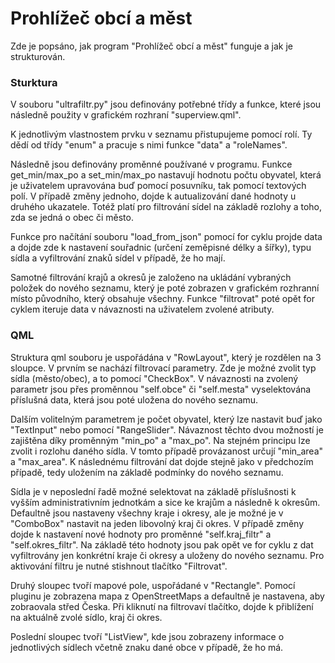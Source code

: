 # Prohlížeč obcí a měst

Zde je popsáno, jak program "Prohlížeč obcí a měst" funguje a jak je strukturován. 

### Sturktura
V souboru "ultrafiltr.py" jsou definovány potřebné třídy a funkce, které jsou následně použity v grafickém rozhraní "superview.qml". 

K jednotlivým vlastnostem prvku v seznamu přistupujeme pomocí rolí. Ty dědí od třídy "enum" a pracuje s nimi funkce "data" a "roleNames". 

Následně jsou definovány proměnné používané v programu. Funkce get_min/max_po a set_min/max_po nastavují hodnotu počtu obyvatel, která je uživatelem upravována buď pomocí posuvníku, tak pomocí textových polí. V případě změny jednoho, dojde k autualizování dané hodnoty u druhého ukazatele. Totéž platí pro filtrování sídel na základě rozlohy a toho, zda se jedná o obec či město. 

Funkce pro načítání souboru "load_from_json" pomocí for cyklu projde data a dojde zde k nastavení souřadnic (určení zeměpisné délky a šířky), typu sídla a vyfiltrování znaků sídel v případě, že ho mají. 

Samotné filtrování krajů a okresů je založeno na ukládání vybraných položek do nového seznamu, který je poté zobrazen v grafickém rozhranní místo původního, který obsahuje všechny. Funkce "filtrovat" poté opět for cyklem iteruje data v návaznosti na uživatelem zvolené atributy. 

### QML 
Struktura qml souboru je uspořádána v "RowLayout", který je rozdělen na 3 sloupce. V prvním se nachází filtrovací parametry. Zde je možné zvolit typ sídla (město/obec), a to pomocí "CheckBox". V návaznosti na zvolený parametr jsou přes proměnnou "self.obce" či "self.mesta" vyselektována příslušná data, která jsou poté uložena do nového seznamu. 

Dalším volitelným parametrem je počet obyvatel, který lze nastavit buď jako "TextInput" nebo pomocí "RangeSlider". Návaznost těchto dvou možností je zajištěna díky proměnným "min_po" a "max_po". Na stejném principu lze zvolit i rozlohu daného sídla. V tomto případě provázanost určují "min_area" a "max_area". K následnému filtrování dat dojde stejně jako v předchozím případě, tedy uložením na základě podmínky do nového seznamu. 

Sídla je v neposlední řadě možné selektovat na základě příslušnosti k vyšším administrativním jednotkám a sice ke krajům a následně k okresům. Defaultně jsou nastaveny všechny kraje i okresy, ale je možné je v "ComboBox" nastavit na jeden libovolný kraj či okres. V případě změny dojde k nastavení nové hodnoty pro proměnné "self.kraj_filtr" a "self.okres_filtr". Na základě této hodnoty jsou pak opět ve for cyklu z dat vyfiltrovány jen konkrétní kraje či okresy a uloženy do nového seznamu. 
Pro aktivování filtru je nutné stishnout tlačítko "Filtrovat".

Druhý sloupec tvoří mapové pole, uspořádané v "Rectangle". Pomocí pluginu je zobrazena mapa z OpenStreetMaps a defaultně je nastavena, aby zobraovala střed Česka. Při kliknutí na filtrovaví tlačítko, dojde k přiblížení na aktuálně zvolé sídlo, kraj či okres. 

Poslední sloupec tvoří "ListView", kde jsou zobrazeny informace o jednotlivých sídlech včetně znaku dané obce v případě, že ho má. 